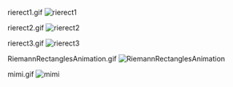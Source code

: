 rierect1.gif
![rierect1](https://user-images.githubusercontent.com/61246381/87141790-3ad90800-c2c1-11ea-86e4-af05cb93fa2d.gif)


rierect2.gif
![rierect2](https://user-images.githubusercontent.com/61246381/87141870-5ba15d80-c2c1-11ea-9307-40acc2884d77.gif)


rierect3.gif
![rierect3](https://user-images.githubusercontent.com/61246381/87141949-6e1b9700-c2c1-11ea-9433-4f6be752aa55.gif)


RiemannRectanglesAnimation.gif
![RiemannRectanglesAnimation](https://user-images.githubusercontent.com/61246381/87952202-2c5fcd00-cac7-11ea-8b14-a0c522886714.gif)


mimi.gif
![mimi](https://user-images.githubusercontent.com/61246381/87142127-b3d85f80-c2c1-11ea-864e-627e41d87ea2.gif)
